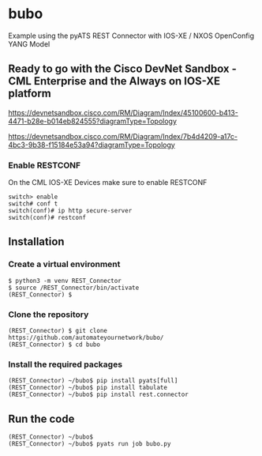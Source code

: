 # bubo
Example using the pyATS REST Connector with IOS-XE / NXOS OpenConfig YANG Model 

## Ready to go with the Cisco DevNet Sandbox - CML Enterprise and the Always on IOS-XE platform
https://devnetsandbox.cisco.com/RM/Diagram/Index/45100600-b413-4471-b28e-b014eb824555?diagramType=Topology

https://devnetsandbox.cisco.com/RM/Diagram/Index/7b4d4209-a17c-4bc3-9b38-f15184e53a94?diagramType=Topology

### Enable RESTCONF
On the CML IOS-XE Devices make sure to enable RESTCONF

```console
switch> enable
switch# conf t
switch(conf)# ip http secure-server
switch(conf)# restconf
```
## Installation

### Create a virtual environment
```console
$ python3 -m venv REST_Connector
$ source /REST_Connector/bin/activate
(REST_Connector) $
```

### Clone the repository 
```console
(REST_Connector) $ git clone https://github.com/automateyournetwork/bubo/
(REST_Connector) $ cd bubo
```

### Install the required packages
```console
(REST_Connector) ~/bubo$ pip install pyats[full]
(REST_Connector) ~/bubo$ pip install tabulate
(REST_Connector) ~/bubo$ pip install rest.connector
```

## Run the code
```console
(REST_Connector) ~/bubo$
(REST_Connector) ~/bubo$ pyats run job bubo.py
```